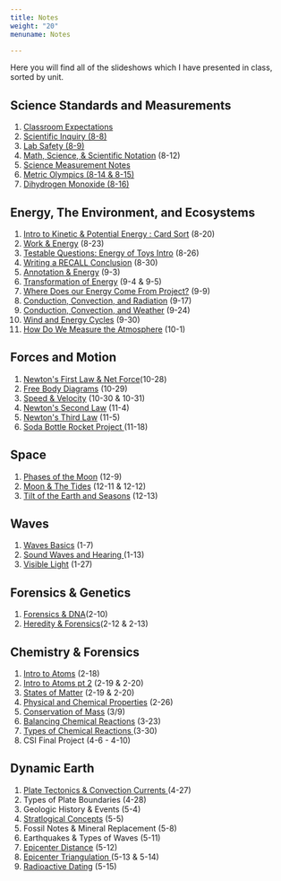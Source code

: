 ```yaml
---
title: Notes
weight: "20"
menuname: Notes

---
```

Here you will find all of the slideshows which I have presented in class, sorted by unit.

## Science Standards and Measurements

1. [Classroom Expectations](https://docs.google.com/presentation/d/18GsC5byiTEhMfpimXlC9V7Zv4t94oa-1Ud580QfggoQ/edit?usp=sharing)
2. [Scientific Inquiry (8-8)](https://drive.google.com/open?id=1_xwnyJaBOXkNJ-nOdGuHSVdlp1RwrjRCPSSVtAIBEWU)
3. [Lab Safety (8-9)](https://drive.google.com/open?id=18cVqC57dCp3Gt3K_LcAf-6oA4qaul4thRU5dOwWyEOI)
4. [Math, Science, & Scientific Notation](https://drive.google.com/open?id=1WrrFjyaVJb9VM8UuNHpNXLIrvA1qMqGflXbF6H49PsU) (8-12)
5. [Science Measurement Notes](https://docs.google.com/document/d/1kJ5fIUf2vRDPNAnDPZg0HyVSY24ZwgJSypp_WuEcyqI/edit?usp=sharing)
6. [Metric Olympics (8-14 & 8-15)](https://drive.google.com/open?id=1pF0c38wiIy0d1fRKdEkMqj0s0OqdvwNQ0ROMnDRaqEE)
7. [Dihydrogen Monoxide (8-16)](https://docs.google.com/presentation/d/19LepGScNpRQzVlua-shYZrfFZ21WO9VRcxiF6X0NnYI/edit?usp=sharing)

## Energy, The Environment, and Ecosystems

 1. [Intro to Kinetic & Potential Energy : Card Sort](https://docs.google.com/presentation/d/14AZ3EN-G7wHOaS_bkth9MrJoPNY_R9Esrcx7FitF7VA/edit?usp=sharing) (8-20)
 2. [Work & Energy](https://docs.google.com/presentation/d/14r_uLqJMVohS5lprcS5E_8kI7HvcvKH-OoQbx7cFSik/edit?usp=sharing) (8-23)
 3. [Testable Questions: Energy of Toys Intro](https://docs.google.com/presentation/d/1OqFQ04EkFm3CN4LYk9Yov58B1oDIYaXmKKGUJOqTwA4/edit?usp=sharing) (8-26)
 4. [Writing a RECALL Conclusion](https://docs.google.com/presentation/d/1CuNxmHzW5b2FHZhyhhGzE2TLVY-x-lQWQ5eGfiHd054/edit?usp=sharing) (8-30)
 5. [Annotation & Energy](https://docs.google.com/presentation/d/1WAmIfWV1tUlhNlfqzleRofxX2-4sAogIxdhEheKBQmY/edit?usp=sharing) (9-3)
 6. [Transformation of Energy](https://docs.google.com/presentation/d/1o6u8M5IlrjV0Z6xbxalw8OP_FD_G0DoGAwC_74a5kMM/edit?usp=sharing) (9-4 & 9-5)
 7. [Where Does our Energy Come From Project?](https://docs.google.com/presentation/d/1EfjmB9KvzZ3Q3LupXQOj1TEvNnjCJHi1AG-qQrp5e_k/edit?usp=sharing) (9-9)
 8. [Conduction, Convection, and Radiation](https://docs.google.com/presentation/d/1hwrtz3wsbFAUNAvpzY_oB_6qaFgItLukOiywwACSRto/edit?usp=sharing) (9-17)
 9. [Conduction, Convection, and Weather](https://docs.google.com/presentation/d/1O8b9VJ9cL4YVnV9VzeYe2od4319qVpdnJNTWPQUoo60/edit?usp=sharing) (9-24)
10. [Wind and Energy Cycles](https://docs.google.com/presentation/d/1Q5GjhIWUa4MlwQvFQnv08m-LsT2lM-UcwQmv3Kbfq0U/edit?usp=sharing) (9-30)
11. [How Do We Measure the Atmosphere](https://docs.google.com/presentation/d/1hS1512xczkeh17-kynlETQlkcF7ScO3gd4LrDnls0t0/edit?usp=sharing) (10-1)

## Forces and Motion

1. [Newton's First Law & Net Force](https://docs.google.com/presentation/d/1CTSA6HYOhD-bnTEkoactiyzKE0OYak3fW1P6HMfadaY/edit?usp=sharing)(10-28)
2. [Free Body Diagrams](https://docs.google.com/presentation/d/1L4qPBGGvhcywSavbBV810R8iaLTo9PvuElfs954iaSw/edit?usp=sharing) (10-29)
3. [Speed & Velocity](https://docs.google.com/presentation/d/1RHzbHwSeJ4D-4e8G8U-sxWizxdUYIKe8KIE4RoKQWtI/edit?usp=sharing) (10-30 & 10-31)
4. [Newton's Second Law](https://docs.google.com/presentation/d/1lPXCvXUP9Ocgog1exm7jXH7HJBElFznYZpj5hayBP6M/edit?usp=sharing) (11-4)
5. [Newton's Third Law](https://docs.google.com/presentation/d/1MBRhiWDgePydP4GqIdR8QNEk2GOXood7XGe-cxbzyqY/edit?usp=sharing) (11-5)
6. [Soda Bottle Rocket Project ](https://docs.google.com/presentation/d/1qkZS3k41KSOgbtizBHMW_qR48pxvLgN1v9iH2mgfPnk/edit?usp=sharing)(11-18)

## Space

1. [Phases of the Moon](https://docs.google.com/presentation/d/1efFCSMNOktmN4k-kDhqy3NteVmAvo6Sd1daW284i-L0/edit?usp=sharing) (12-9)
2. [Moon & The Tides](https://docs.google.com/presentation/d/1pfyZ6OUFdZVhi5OD58tMfxLaK1x7v-B0zl__jQ-khlI/edit?usp=sharing) (12-11 & 12-12)
3. [Tilt of the Earth and Seasons](https://docs.google.com/presentation/d/17kFoO_gTei0A-4wxVsJ5S53IU69beeFAPFLqpmaNIJY/edit?usp=sharing) (12-13)

## Waves

1. [Waves Basics](https://docs.google.com/presentation/d/10kCusJn_5GZ7H15kQ_d7DviOI0-d3QtxbSzpx1g2New/edit?usp=sharing) (1-7)
2. [Sound Waves and Hearing ](https://docs.google.com/presentation/d/1a-SxcHsBDX6jke1ltYVEkC1vlojSkh19hpKv4JArohw/edit?usp=sharing)(1-13)
3. [Visible Light](https://docs.google.com/presentation/d/1PU6zIbIS7BAWoaCLdZ_I5JRLiHcLXckVV9Cf3iGajbE/edit?usp=sharing) (1-27)

## Forensics & Genetics

1. [Forensics & DNA](https://drive.google.com/open?id=1D1dQQ4NiF9JNDHlc7byTloP1ruKdmfPXD8ow45l6QEs)(2-10)
2. [Heredity & Forensics](https://drive.google.com/open?id=1NRTFispWXWi4wUVa4Jv1YGvtXGg8wBGcNyqJymQ1onQ)(2-12 & 2-13)

## Chemistry & Forensics

1. [Intro to Atoms](https://docs.google.com/presentation/d/1mQVgJ2l30MGLJCz7G_vXnaYAake-UiNfh3Lsqch48ow/edit?usp=sharing) (2-18)
2. [Intro to Atoms pt 2](https://docs.google.com/presentation/d/1YGhqtYjq6gzDp5SYhQ37ABRxXCqMtDkepCeo2rBC2qc/edit?usp=sharing) (2-19 & 2-20)
3. [States of Matter](https://docs.google.com/presentation/d/1stq_NwwYoaEDwdLfV1DZmtWLR_mEjKgG6lqyYbKQeME/edit?usp=sharing) (2-19 & 2-20)
4. [Physical and Chemical Properties](https://docs.google.com/presentation/d/1LHVaINedODBKcdTwKnjKBL-Q4rZ_7brDaZ6ZFRERsf0/edit?usp=sharing) (2-26)
5. [Conservation of Mass](https://drive.google.com/open?id=1XA_STWyf4BtD7WhjhYD1DDqdH_omp_15eH55ZpsCZiE) (3/9)
6. [Balancing Chemical Reactions](https://drive.google.com/open?id=1WYQFCq1kZkA9n8NA12KAht7hxrCxO9vUpNQoN3Mo1gU) (3-23)
7. [Types of Chemical Reactions ](https://drive.google.com/open?id=1tCKOh2ie8oJqz_KxHVMlbyWX06v-GZeZ5gFny1-ESkc)(3-30)
8. CSI Final Project (4-6 - 4-10)

## Dynamic Earth

1. [Plate Tectonics & Convection Currents ](https://drive.google.com/open?id=1YOHkkvARblP6eZldvqs_wUvs6MifcEfHTQu5ykZpxsM)(4-27)
2. Types of Plate Boundaries (4-28)
3. Geologic History & Events (5-4)
4. [Stratlogical Concepts](https://drive.google.com/open?id=1L668OJWDJ3EDt_lOi4UVurmZGedeE5nCab_sY9_AJA0) (5-5)
5. Fossil Notes & Mineral Replacement (5-8)
6. Earthquakes & Types of Waves (5-11)
7. [Epicenter Distance](https://drive.google.com/open?id=1jaSScCRYUJN1ZNXC1tDaxeTtJH92HgPn_txMHs-tgtY) (5-12)
8. [Epicenter Triangulation ](https://drive.google.com/open?id=1xyMh0mTDRaEK0yKopQdCtDad7r2CJPTQ98VFYL7CCzk)(5-13 & 5-14)
9. [Radioactive Dating](https://drive.google.com/open?id=1375T08O9KbwEP5TfI_vQ5EIKaBd-a-K_hZJi-NSRzsw) (5-15)